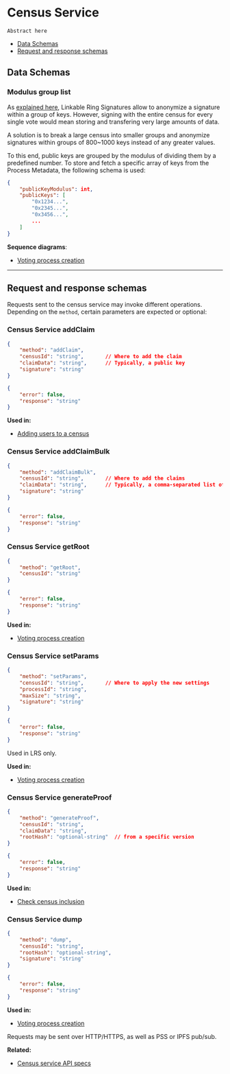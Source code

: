 # Census Service

`Abstract here`

- [Data Schemas](#data-schemas)
- [Request and response schemas](#request-and-response-schemas)

## Data Schemas

### Modulus group list

As [explained here](/architecture/protocol/franchise-proof?id=_2-create-census-rings), Linkable Ring Signatures allow to anonymize a signature within a group of keys. However, signing with the entire census for every single vote would mean storing and transfering very large amounts of data. 

A solution is to break a large census into smaller groups and anonymize signatures within groups of 800~1000 keys instead of any greater values. 

To this end, public keys are grouped by the modulus of dividing them by a predefined number. To store and fetch a specific array of keys from the Process Metadata, the following schema is used:

```json
{
    "publicKeyModulus": int,
    "publicKeys": [
        "0x1234...",
        "0x2345...",
        "0x3456...",
        ...
    ]
}
```

**Sequence diagrams**:
- [Voting process creation](/architecture/sequence-diagrams?id=voting-process-creation)

---

## Request and response schemas

Requests sent to the census service may invoke different operations. Depending on the `method`, certain parameters are expected or optional:

### Census Service addClaim

```json
{
    "method": "addClaim",
    "censusId": "string",       // Where to add the claim
    "claimData": "string",      // Typically, a public key
    "signature": "string"
}
```
```json
{
    "error": false,
    "response": "string"
}
```

**Used in:**

- [Adding users to a census](/architecture/sequence-diagrams?id=adding-users-to-a-census)

### Census Service addClaimBulk

```json
{
    "method": "addClaimBulk",
    "censusId": "string",       // Where to add the claims
    "claimData": "string",      // Typically, a comma-separated list of public keys
    "signature": "string"
}
```
```json
{
    "error": false,
    "response": "string"
}
```

### Census Service getRoot

```json
{
    "method": "getRoot",
    "censusId": "string"
}
```
```json
{
    "error": false,
    "response": "string"
}
```

**Used in:**

- [Voting process creation](/architecture/sequence-diagrams?id=voting-process-creation)

### Census Service setParams

```json
{
    "method": "setParams",
    "censusId": "string",       // Where to apply the new settings
    "processId": "string",
    "maxSize": "string",
    "signature": "string"
}
```
```json
{
    "error": false,
    "response": "string"
}
```

Used in LRS only.

**Used in:**

- [Voting process creation](/architecture/sequence-diagrams?id=voting-process-creation)

### Census Service generateProof

```json
{
    "method": "generateProof",
    "censusId": "string",
    "claimData": "string",
    "rootHash": "optional-string"  // from a specific version
}
```
```json
{
    "error": false,
    "response": "string"
}
```

**Used in:**

- [Check census inclusion](/architecture/sequence-diagrams?id=check-census-inclusion)
<!-- - [Casting a vote with ZK Snarks](/architecture/sequence-diagrams?id=casting-a-vote-with-zk-snarks) -->

<!-- ### Census Service getChunk

```json
{
    "method": "getChunk",
    "censusId": "string",
    "rootHash": "optional-string",  // from a specific version
    "publicKeyModulus": 4321
}
```
```json
{
    "error": false,
    "response": "string"
}
```

**Used in:**

- [Casting a vote with Linkable Ring Signatures](/architecture/sequence-diagrams?id=casting-a-vote-with-linkable-ring-signatures)
-->

<!-- ### Census Service checkProof

```json
{
    "method": "checkProof",
    "censusId": "string",
    "claimData": "string",
    "rootHash": "optional-string",  // from a specific version
    "proofData": "string"
}
```
```json
{
    "error": false,
    "response": "string"
}
```
-->

<!-- ### Census Service getIdx

```json
{
    "method": "getIdx",
    "censusId": "string",
    "claimData": "string",
    "rootHash": "optional-string"
}
```
```json
{
    "error": false,
    "response": "string"
}
```
-->

### Census Service dump

```json
{
    "method": "dump",
    "censusId": "string",
    "rootHash": "optional-string",
    "signature": "string"
}
```
```json
{
    "error": false,
    "response": "string"
}
```

**Used in:**

- [Voting process creation](/architecture/sequence-diagrams?id=voting-process-creation)

Requests may be sent over HTTP/HTTPS, as well as PSS or IPFS pub/sub.

**Related:**

- [Census service API specs](https://github.com/vocdoni/go-dvote/tree/master/cmd/censushttp#api)

